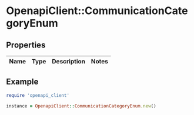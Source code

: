 # OpenapiClient::CommunicationCategoryEnum

## Properties

| Name | Type | Description | Notes |
| ---- | ---- | ----------- | ----- |

## Example

```ruby
require 'openapi_client'

instance = OpenapiClient::CommunicationCategoryEnum.new()
```

